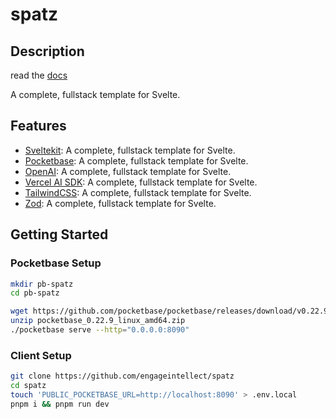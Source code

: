 # spatz

## Description

read the [docs](/docs/README.md)

A complete, fullstack template for Svelte.

## Features

- [Sveltekit](https://kit.svelte.dev/): A complete, fullstack template for Svelte.
- [Pocketbase](https://pocketbase.io): A complete, fullstack template for Svelte.
- [OpenAI](https://openai.com): A complete, fullstack template for Svelte.
- [Vercel AI SDK](https://vercel.com/ai): A complete, fullstack template for Svelte.
- [TailwindCSS](https://tailwindcss.com): A complete, fullstack template for Svelte.
- [Zod](https://zod.dev): A complete, fullstack template for Svelte.

## Getting Started

### Pocketbase Setup

```bash
mkdir pb-spatz
cd pb-spatz
```

```bash
wget https://github.com/pocketbase/pocketbase/releases/download/v0.22.9/pocketbase_0.22.9_linux_amd64.zip
unzip pocketbase_0.22.9_linux_amd64.zip
./pocketbase serve --http="0.0.0.0:8090"
```

### Client Setup

```bash
git clone https://github.com/engageintellect/spatz
cd spatz
touch 'PUBLIC_POCKETBASE_URL=http://localhost:8090' > .env.local
pnpm i && pnpm run dev
```
